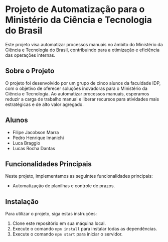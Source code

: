 # Projeto de Automatização para o Ministério da Ciência e Tecnologia do Brasil

Este projeto visa automatizar processos manuais no âmbito do Ministério da Ciência e Tecnologia do Brasil, contribuindo para a otimização e eficiência das operações internas.

## Sobre o Projeto

O projeto foi desenvolvido por um grupo de cinco alunos da faculdade IDP, com o objetivo de oferecer soluções inovadoras para o Ministério da Ciência e Tecnologia. Ao automatizar processos manuais, esperamos reduzir a carga de trabalho manual e liberar recursos para atividades mais estratégicas e de alto valor agregado.

## Alunos

- Filipe Jacobson Marra
- Pedro Henrique Imanichi
- Luca Braggio
- Lucas Rocha Dantas

## Funcionalidades Principais

Neste projeto, implementamos as seguintes funcionalidades principais:

- Automatização de planilhas e controle de prazos.

## Instalação

Para utilizar o projeto, siga estas instruções:

1. Clone este repositório em sua máquina local.
2. Execute o comando `npm install` para instalar todas as dependências.
3. Execute o comando `npm start` para iniciar o servidor.



